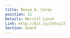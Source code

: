 ```yaml
---
title: Ronya A. Corey
position: 21
Details: Merrill Lynch
Link: http://bit.ly/2thcyJJ
Section: board
---
```


